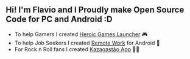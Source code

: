## Hi! I'm Flavio and I Proudly make Open Source Code for PC and Android :D
- To help Gamers I created [Heroic Games Launcher](https://github.com/flavioislima/HeroicGamesLauncher) 🎮 
- To help Job Seekers I created [Remote Work](https://play.google.com/store/apps/details?id=com.remotework) for Android 📱
- For Rock n Roll fans I created [Kazagastão App](https://github.com/flavioislima/Kazagastao-App) 🤘🏽
